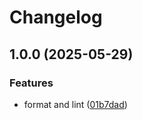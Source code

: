 # Changelog

## 1.0.0 (2025-05-29)


### Features

* format and lint ([01b7dad](https://github.com/alongwill/asdf-omnictl/commit/01b7dadee5a239398a92ab74dbe98e326ec268a4))
